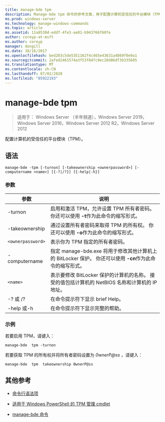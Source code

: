 ```yaml
---
title: manage-bde tpm
description: Manage-bde tpm 命令的参考文章，用于配置计算机受信任的平台模块（TPM）。
ms.prod: windows-server
ms.technology: manage-windows-commands
ms.topic: article
ms.assetid: 11a8530d-edd7-4fe3-ae81-b943766760fe
author: coreyp-at-msft
ms.author: coreyp
manager: dongill
ms.date: 10/16/2017
ms.openlocfilehash: bed203c5de5351162f4c465e43631a4869f0e9a1
ms.sourcegitcommit: 2afed2461574a3f53f84fc9ec28d86df3b335685
ms.translationtype: MT
ms.contentlocale: zh-CN
ms.lasthandoff: 07/02/2020
ms.locfileid: "85922193"
---
```

# <a name="manage-bde-tpm"></a>manage-bde tpm

> 适用于： Windows Server （半年频道），Windows Server 2019，Windows Server 2016，Windows Server 2012 R2，Windows Server 2012

配置计算机的受信任的平台模块（TPM）。

## <a name="syntax"></a>语法

```
manage-bde -tpm [-turnon] [-takeownership <ownerpassword>] [-computername <name>] [{-?|/?}] [{-help|-h}]
```

### <a name="parameters"></a>参数

| 参数 | 说明 |
| --------- | ----------- |
| -turnon | 启用和激活 TPM，允许设置 TPM 所有者密码。 你还可以使用 **-t**作为此命令的缩写形式。 |
| -takeownership | 通过设置所有者密码来取得 TPM 的所有权。 你还可以使用 **-o**作为此命令的缩写形式。 |
| `<ownerpassword>` | 表示你为 TPM 指定的所有者密码。 |
| -computername | 指定 manage-bde.exe 将用于修改其他计算机上的 BitLocker 保护。 你还可以使用 **-cn**作为此命令的缩写形式。 |
| `<name>` | 表示要修改 BitLocker 保护的计算机的名称。 接受的值包括计算机的 NetBIOS 名称和计算机的 IP 地址。 |
| -? 或 /? | 在命令提示符下显示 brief Help。 |
| -help 或-h | 在命令提示符下显示完整的帮助。 |

### <a name="examples"></a>示例

若要启用 TPM，请键入：

```
manage-bde  tpm -turnon
```

若要获取 TPM 的所有权并将所有者密码设置为 *0wnerP@ss* ，请键入：

```
manage-bde  tpm  takeownership 0wnerP@ss
```

## <a name="additional-references"></a>其他参考

- [命令行语法项](command-line-syntax-key.md)

- [适用于 Windows PowerShell 的 TPM 管理 cmdlet](https://docs.microsoft.com/powershell/module/trustedplatformmodule/)

- [manage-bde 命令](manage-bde.md)
